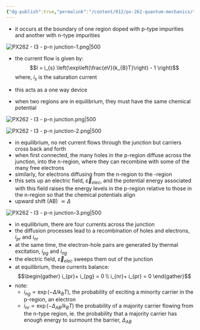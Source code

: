 ```yaml
---
{"dg-publish":true,"permalink":"/content/012/px-262-quantum-mechanics/term-2/i-semiconductors/px-262-i3-p-n-junction/","noteIcon":"1","created":"2025-02-20T10:25:56.633+00:00","updated":"2025-02-20T12:00:35.349+00:00"}
---
```


- it occurs at the boundary of one region doped with p-type impurities and another with n-type impurities

![PX262 - I3 - p-n junction-1.png|500](/img/user/pics/PX262%20-%20I3%20-%20p-n%20junction-1.png)

- the current flow is given by: 
$$I = i_{s} \left(\exp\left(\frac{eV}{k_{B}T}\right) - 1 \right)$$
	where, $i_s$ is the saturation current
- this acts as a one way device

- when two regions are in equilibrium, they must have the same chemical potential

![PX262 - I3 - p-n junction.png|500](/img/user/pics/PX262%20-%20I3%20-%20p-n%20junction.png)

![PX262 - I3 - p-n junction-2.png|500](/img/user/pics/PX262%20-%20I3%20-%20p-n%20junction-2.png)

- in equilibrium, no net current flows through the junction but carriers cross back and forth
- when first connected, the many holes in the p-region diffuse across the junction, into the n-region, where they can recombine with some of the many free electrons
- similarly, for electrons diffusing from the n-region to the -region
- this sets up an electric field, $\vec \varepsilon_{elec}$, and the potential energy associated with this field raises the energy levels in the p-region relative to those in the n-region so that the chemical potentials align
- upward shift (AB) $\simeq \Delta$

![PX262 - I3 - p-n junction-3.png|500](/img/user/pics/PX262%20-%20I3%20-%20p-n%20junction-3.png)

- in equilibrium, there are four currents across the junction
- the diffusion processes lead to a recombination of holes and electrons, $i_{pr}$ and $i_{nr}$
- at the same time, the electron-hole pairs are generated by thermal excitation, $i_{pg}$ and $i_{ng}$
- the electric field, $\vec \varepsilon_{elec}$ sweeps them out of the junction
- at equilibrium, these currents balance:
$$\begin{gather}
i_{pr}+ i_{pg} = 0 \\
i_{nr}+ i_{pr} = 0
\end{gather}$$
- note: 
	- $i_{ng} \propto \exp(-\Delta/k_{B}T)$, the probability of exciting a minority carrier in the p-region, an electron
	- $i_{nr} \propto \exp(-\Delta_{AB}/k_{B}T)$ the probability of a majority carrier flowing from the n-type region, ie. the probability that a majority carrier has enough energy to surmount the barrier, $\Delta_{AB}$

